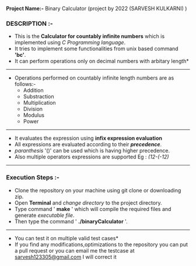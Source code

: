 
**Project Name:-** Binary Calculator
(project by 2022 (SARVESH KULKARNI) )

### DESCRIPTION :-  

  * This is the **Calculator for countably infinite numbers** which is implemented using _C Programming language_.
  * It tries to implement some functionalities from unix based command **'bc'**.
  * It can perform operations only on decimal numbers with arbitary length*
  ---
  * Operations performed on countably infinite length numbers are as follows:-
    * Addition
    * Substraction
    * Multiplication
    * Division
    * Modulus
    * Power  
  ---
  * It evaluates the expression using **infix expression evaluation**
  * All expressions are evaluated according to their **_precedence_**.
  * _paranthesis_ '()' can be used which is having higher precedence.
  * Also multiple operators expressions are supported Eg : _(12-(-12)_ 
  
  ---

  
### Execution Steps :-  

 * Clone the repository on your machine using git clone or downloading zip.
 * Open **Terminal** and _change directory_ to the project directory.  
 * Type command ' **make** ' which will compile the required files and generate _executable file_.  
 * Then type the command ' **./binaryCalculator** '.
  

  ---
  * You can test it on multiple valid test cases*
  * If you find any modifications,optimizations to the repository you can put a pull request or you can email me the testcase at sarvesh123305@gmail.com I will correct it 
 
